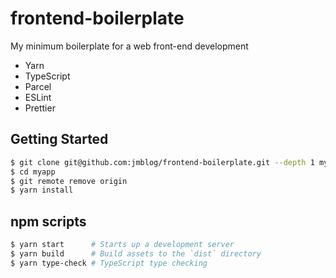 # frontend-boilerplate

My minimum boilerplate for a web front-end development

- Yarn
- TypeScript
- Parcel
- ESLint
- Prettier

## Getting Started

```bash
$ git clone git@github.com:jmblog/frontend-boilerplate.git --depth 1 myapp
$ cd myapp
$ git remote remove origin
$ yarn install
```

## npm scripts

```bash
$ yarn start      # Starts up a development server
$ yarn build      # Build assets to the `dist` directory
$ yarn type-check # TypeScript type checking
```
